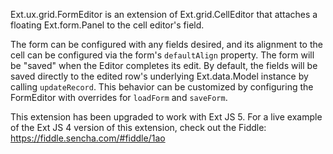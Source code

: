 Ext.ux.grid.FormEditor is an extension of Ext.grid.CellEditor that attaches a floating Ext.form.Panel to the cell editor's field.

The form can be configured with any fields desired, and its alignment to the cell can be configured via the form's `defaultAlign` property. The form will be "saved" when the Editor completes its edit. By default, the fields will be saved directly to the edited row's underlying Ext.data.Model instance by calling `updateRecord`. This behavior can be customized by configuring the FormEditor with overrides for `loadForm` and `saveForm`.

This extension has been upgraded to work with Ext JS 5. For a live example of the Ext JS 4 version of this extension, check out the Fiddle: https://fiddle.sencha.com/#fiddle/1ao
